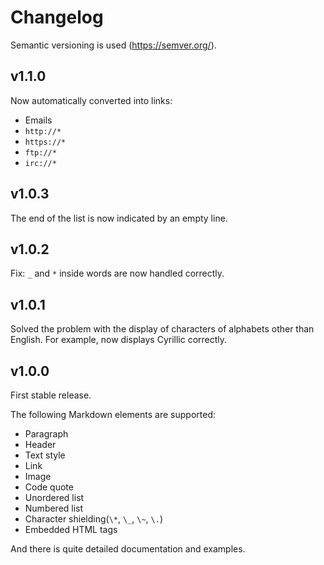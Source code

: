 # Changelog
Semantic versioning is used (https://semver.org/).

## v1.1.0
Now automatically converted into links:
- Emails
- `http://*`
- `https://*`
- `ftp://*`
- `irc://*`

## v1.0.3
The end of the list is now indicated by an empty line.

## v1.0.2
Fix: `_` and `*` inside words are now handled correctly.

## v1.0.1
Solved the problem with the display of characters of alphabets other than English.
For example, now displays Cyrillic correctly.

## v1.0.0
First stable release.

The following Markdown elements are supported:
- Paragraph
- Header
- Text style
- Link
- Image
- Code quote
- Unordered list
- Numbered list
- Character shielding(`\*`, `\_`, `\~`, `\.`)
- Embedded HTML tags

And there is quite detailed documentation and examples.
